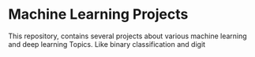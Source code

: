 # Machine Learning Projects
This repository, contains several projects about various machine learning and deep learning Topics.
Like binary classification and digit

